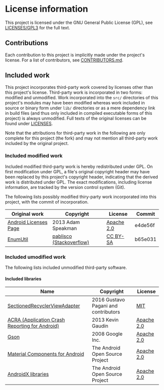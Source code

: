 # License information #

This project is licensed under the GNU General Public License (GPL), see [LICENSES/GPL3](LICENSES/GPL3) for the full text.


## Contributions ##

Each contribution to this project is implicitly made under the project's license. For a list of contributors, see [CONTRIBUTORS.md](CONTRIBUTORS.md).


## Included work ##

This project incorporates third-party work covered by licenses other than this project's license. Third-party work is incorporated in two forms: modified and unmodified. Work incorporated into the `src/` directories of this project's modules may have been modified whereas work included in source or binary form under `lib/` directories or as a mere dependency link in build files (and thus only included in compiled executable forms of this project) is always unmodified. Full texts of the original licenses can be found under [LICENSES](LICENSES).

Note that the attributions for third-party work in the following are only complete for this project (the fork) and may not mention all third-party work included by the original project.

### Included modified work ###

Included modified third-party work is hereby redistributed under GPL. On first modification under GPL, a file's original copyright header may have been replaced by this project's copyright header, indicating that the derived work is distributed under GPL. The exact modifications, including license information, are tracked by the version control system (Git).

The following lists possibly modified thiry-party work incorporated into this project, with the commit of incorporation.

| Original work                                                          | Copyright                                                                   | License                                                     | Commit  |
|------------------------------------------------------------------------|-----------------------------------------------------------------------------|-------------------------------------------------------------|---------|
| [Android Licenses Page](https://github.com/adamsp/AndroidLicensesPage) | 2013 Adam Speakman                                                          | [Apache 2.0](LICENSES/APACHE-2.0)                           | e4de56f |
| [EnumUtil](https://stackoverflow.com/a/9753178/905686)                 | [pablisco (Stackoverflow)](https://stackoverflow.com/users/458365/pablisco) | [CC BY-SA](https://creativecommons.org/licenses/by-sa/3.0/) | b65e031 |

### Included umodified work ###

The following lists included unmodified third-party software.

#### Included libraries ####

| Name                                                                                   | Copyright                       | License                           |
|----------------------------------------------------------------------------------------|---------------------------------|-----------------------------------|
|[SectionedRecyclerViewAdapter](https://github.com/felixwiemuth/SectionedRecyclerViewAdapter/tree/feature/multipleItemViewTypes) | 2016 Gustavo Pagani and contributors | [MIT](LICENSES/MIT) |
| [ACRA (Application Crash Reporting for Android)](https://github.com/ACRA/acra) | 2013 Kevin Gaudin | [Apache 2.0](LICENSES/APACHE-2.0) |
| [Gson](https://github.com/google/gson)                                                 | 2008 Google Inc.                | [Apache 2.0](LICENSES/APACHE-2.0) |
| [Material Components for Android](https://github.com/material-components/material-components-android) | The Android Open Source Project | [Apache 2.0](LICENSES/APACHE-2.0) |
| [AndroidX libraries](https://android.googlesource.com/platform/frameworks/support.git) | The Android Open Source Project | [Apache 2.0](LICENSES/APACHE-2.0) |
